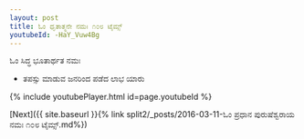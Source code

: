 ```yaml
---
layout: post
title: ಓಂ ಧೃತಾತ್ಮನೇ ನಮಃ ೧೦೮ ಟೈಮ್ಸ್
youtubeId: -HaY_Vuw4Bg
---
```

 
 
 ಓಂ ಸಿದ್ಧ ಭೂತಾರ್ಥತ ನಮಃ  
 
 -  ತಪಸ್ಸು ಮಾಡುವ ಜನರಿಂದ ಪಡೆದ ಲಾಭ ಯಾರು 
 
  
 
  
 
 
 
 
 
 


{% include youtubePlayer.html id=page.youtubeId %}
 
[Next]({{ site.baseurl }}{% link  split2/_posts/2016-03-11-ಓಂ ಪ್ರಧಾನ ಪುರುಷೆಶ್ವರಾಯ ನಮಃ ೧೦೮ ಟೈಮ್ಸ್.md%})
 
